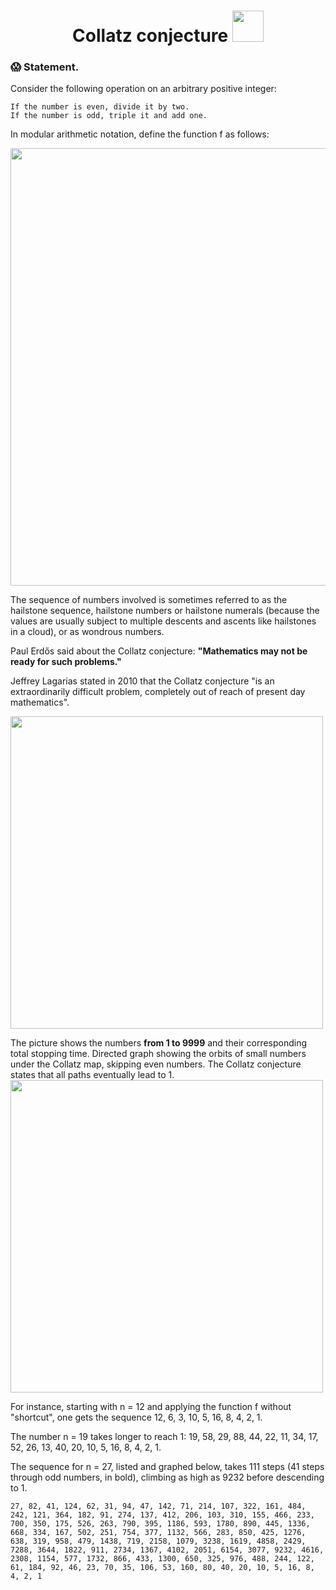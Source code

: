 <h1 align="center">
  Collatz conjecture
  <img src="https://betaingegneria.it/wp-content/uploads/2020/11/collatz.jpeg" width="50px"/>
</h1>

### :scream: Statement.
Consider the following operation on an arbitrary positive integer:

    If the number is even, divide it by two.
    If the number is odd, triple it and add one.

In modular arithmetic notation, define the function f as follows: 

<img src="https://wikimedia.org/api/rest_v1/media/math/render/svg/9b2a03faf9d31a8de0abb3c4a3d318490105da12" width="700px"/>

The sequence of numbers involved is sometimes referred to as the hailstone sequence, hailstone numbers or hailstone numerals (because the values are usually subject to multiple descents and ascents like hailstones in a cloud), or as wondrous numbers.

Paul Erdős said about the Collatz conjecture: **"Mathematics may not be ready for such problems."**

Jeffrey Lagarias stated in 2010 that the Collatz conjecture "is an extraordinarily difficult problem, completely out of reach of present day mathematics".

<img src="https://upload.wikimedia.org/wikipedia/commons/thumb/b/b9/Collatz-stopping-time.svg/800px-Collatz-stopping-time.svg.png" width="500px"/>

The picture shows the numbers **from 1 to 9999** and their corresponding total stopping time.
Directed graph showing the orbits of small numbers under the Collatz map, skipping even numbers. The Collatz conjecture states that all paths eventually lead to 1.
<img src="https://upload.wikimedia.org/wikipedia/commons/thumb/c/c2/Collatz-graph-50-no27.svg/320px-Collatz-graph-50-no27.svg.png" width="500px"/>

For instance, starting with n = 12 and applying the function f without "shortcut", one gets the sequence 12, 6, 3, 10, 5, 16, 8, 4, 2, 1.

The number n = 19 takes longer to reach 1: 19, 58, 29, 88, 44, 22, 11, 34, 17, 52, 26, 13, 40, 20, 10, 5, 16, 8, 4, 2, 1.

The sequence for n = 27, listed and graphed below, takes 111 steps (41 steps through odd numbers, in bold), climbing as high as 9232 before descending to 1.

    27, 82, 41, 124, 62, 31, 94, 47, 142, 71, 214, 107, 322, 161, 484, 242, 121, 364, 182, 91, 274, 137, 412, 206, 103, 310, 155, 466, 233, 700, 350, 175, 526, 263, 790, 395, 1186, 593, 1780, 890, 445, 1336, 668, 334, 167, 502, 251, 754, 377, 1132, 566, 283, 850, 425, 1276, 638, 319, 958, 479, 1438, 719, 2158, 1079, 3238, 1619, 4858, 2429, 7288, 3644, 1822, 911, 2734, 1367, 4102, 2051, 6154, 3077, 9232, 4616, 2308, 1154, 577, 1732, 866, 433, 1300, 650, 325, 976, 488, 244, 122, 61, 184, 92, 46, 23, 70, 35, 106, 53, 160, 80, 40, 20, 10, 5, 16, 8, 4, 2, 1
